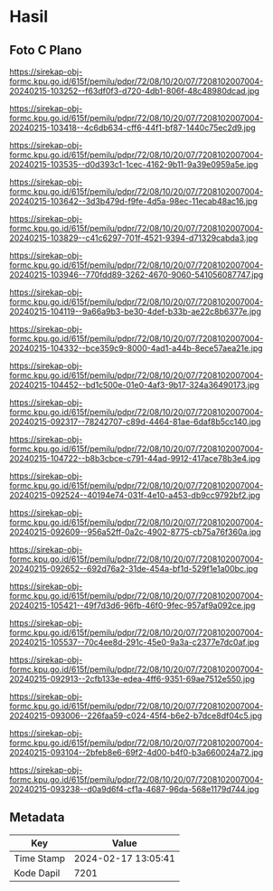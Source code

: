 # Hasil

## Foto C Plano

https://sirekap-obj-formc.kpu.go.id/615f/pemilu/pdpr/72/08/10/20/07/7208102007004-20240215-103252--f63df0f3-d720-4db1-806f-48c48980dcad.jpg

https://sirekap-obj-formc.kpu.go.id/615f/pemilu/pdpr/72/08/10/20/07/7208102007004-20240215-103418--4c6db634-cff6-44f1-bf87-1440c75ec2d9.jpg

https://sirekap-obj-formc.kpu.go.id/615f/pemilu/pdpr/72/08/10/20/07/7208102007004-20240215-103535--d0d393c1-1cec-4162-9b11-9a39e0959a5e.jpg

https://sirekap-obj-formc.kpu.go.id/615f/pemilu/pdpr/72/08/10/20/07/7208102007004-20240215-103642--3d3b479d-f9fe-4d5a-98ec-11ecab48ac16.jpg

https://sirekap-obj-formc.kpu.go.id/615f/pemilu/pdpr/72/08/10/20/07/7208102007004-20240215-103829--c41c6297-701f-4521-9394-d71329cabda3.jpg

https://sirekap-obj-formc.kpu.go.id/615f/pemilu/pdpr/72/08/10/20/07/7208102007004-20240215-103946--770fdd89-3262-4670-9060-541056087747.jpg

https://sirekap-obj-formc.kpu.go.id/615f/pemilu/pdpr/72/08/10/20/07/7208102007004-20240215-104119--9a66a9b3-be30-4def-b33b-ae22c8b6377e.jpg

https://sirekap-obj-formc.kpu.go.id/615f/pemilu/pdpr/72/08/10/20/07/7208102007004-20240215-104332--bce359c9-8000-4ad1-a44b-8ece57aea21e.jpg

https://sirekap-obj-formc.kpu.go.id/615f/pemilu/pdpr/72/08/10/20/07/7208102007004-20240215-104452--bd1c500e-01e0-4af3-9b17-324a36490173.jpg

https://sirekap-obj-formc.kpu.go.id/615f/pemilu/pdpr/72/08/10/20/07/7208102007004-20240215-092317--78242707-c89d-4464-81ae-6daf8b5cc140.jpg

https://sirekap-obj-formc.kpu.go.id/615f/pemilu/pdpr/72/08/10/20/07/7208102007004-20240215-104722--b8b3cbce-c791-44ad-9912-417ace78b3e4.jpg

https://sirekap-obj-formc.kpu.go.id/615f/pemilu/pdpr/72/08/10/20/07/7208102007004-20240215-092524--40194e74-031f-4e10-a453-db9cc9792bf2.jpg

https://sirekap-obj-formc.kpu.go.id/615f/pemilu/pdpr/72/08/10/20/07/7208102007004-20240215-092609--956a52ff-0a2c-4902-8775-cb75a76f360a.jpg

https://sirekap-obj-formc.kpu.go.id/615f/pemilu/pdpr/72/08/10/20/07/7208102007004-20240215-092652--692d76a2-31de-454a-bf1d-529f1e1a00bc.jpg

https://sirekap-obj-formc.kpu.go.id/615f/pemilu/pdpr/72/08/10/20/07/7208102007004-20240215-105421--49f7d3d6-96fb-46f0-9fec-957af9a092ce.jpg

https://sirekap-obj-formc.kpu.go.id/615f/pemilu/pdpr/72/08/10/20/07/7208102007004-20240215-105537--70c4ee8d-291c-45e0-9a3a-c2377e7dc0af.jpg

https://sirekap-obj-formc.kpu.go.id/615f/pemilu/pdpr/72/08/10/20/07/7208102007004-20240215-092913--2cfb133e-edea-4ff6-9351-69ae7512e550.jpg

https://sirekap-obj-formc.kpu.go.id/615f/pemilu/pdpr/72/08/10/20/07/7208102007004-20240215-093006--226faa59-c024-45f4-b6e2-b7dce8df04c5.jpg

https://sirekap-obj-formc.kpu.go.id/615f/pemilu/pdpr/72/08/10/20/07/7208102007004-20240215-093104--2bfeb8e6-69f2-4d00-b4f0-b3a660024a72.jpg

https://sirekap-obj-formc.kpu.go.id/615f/pemilu/pdpr/72/08/10/20/07/7208102007004-20240215-093238--d0a9d6f4-cf1a-4687-96da-568e1179d744.jpg


## Metadata

| Key        | Value               |
| ---------- | ------------------- |
| Time Stamp | 2024-02-17 13:05:41 |
| Kode Dapil | 7201                |



